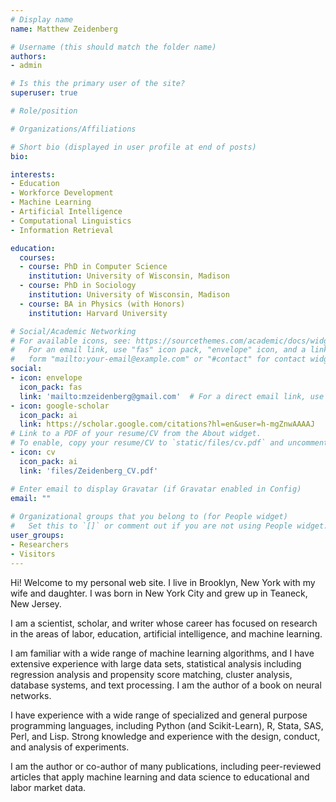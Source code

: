 ```yaml
---
# Display name
name: Matthew Zeidenberg

# Username (this should match the folder name)
authors:
- admin

# Is this the primary user of the site?
superuser: true

# Role/position

# Organizations/Affiliations

# Short bio (displayed in user profile at end of posts)
bio: 

interests:
- Education 
- Workforce Development 
- Machine Learning
- Artificial Intelligence
- Computational Linguistics
- Information Retrieval

education:
  courses:
  - course: PhD in Computer Science
    institution: University of Wisconsin, Madison
  - course: PhD in Sociology
    institution: University of Wisconsin, Madison
  - course: BA in Physics (with Honors)
    institution: Harvard University 

# Social/Academic Networking
# For available icons, see: https://sourcethemes.com/academic/docs/widgets/#icons
#   For an email link, use "fas" icon pack, "envelope" icon, and a link in the
#   form "mailto:your-email@example.com" or "#contact" for contact widget.
social:
- icon: envelope
  icon_pack: fas
  link: 'mailto:mzeidenberg@gmail.com'  # For a direct email link, use "mailto:test@example.org".
- icon: google-scholar
  icon_pack: ai
  link: https://scholar.google.com/citations?hl=en&user=h-mgZnwAAAAJ
# Link to a PDF of your resume/CV from the About widget.
# To enable, copy your resume/CV to `static/files/cv.pdf` and uncomment the lines below.  
- icon: cv
  icon_pack: ai
  link: 'files/Zeidenberg_CV.pdf'

# Enter email to display Gravatar (if Gravatar enabled in Config)
email: ""
  
# Organizational groups that you belong to (for People widget)
#   Set this to `[]` or comment out if you are not using People widget.  
user_groups:
- Researchers
- Visitors
---
```


Hi! Welcome to my personal web site. 
I live in Brooklyn, New York with my wife and daughter. I was born in 
New York City and grew up in Teaneck, New Jersey.

I am a scientist, scholar, and writer whose career has focused on 
research in the areas of labor, education, artificial intelligence, and machine
learning.

I am familiar with a wide range of machine learning algorithms, and I have
extensive experience with large data sets, statistical analysis 
including regression analysis and propensity score matching, cluster analysis,
database systems, and text processing. I am the author of a book on 
neural networks.

I have experience with a wide range of specialized and general purpose 
programming languages, including Python (and Scikit-Learn), R, Stata, 
SAS, Perl, and Lisp. Strong knowledge and experience with the design, 
conduct, and analysis of experiments.

I am the author or co-author of many publications, including 
peer-reviewed articles that apply machine learning and data science 
to educational and labor market data.
